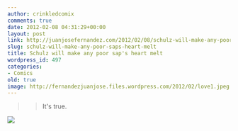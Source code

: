 ```yaml
---
author: crinkledcomix
comments: true
date: 2012-02-08 04:31:29+00:00
layout: post
link: http://juanjosefernandez.com/2012/02/08/schulz-will-make-any-poor-saps-heart-melt/
slug: schulz-will-make-any-poor-saps-heart-melt
title: Schulz will make any poor sap's heart melt
wordpress_id: 497
categories:
- Comics
old: true
image: http://fernandezjuanjose.files.wordpress.com/2012/02/love1.jpeg
---
```


<blockquote>

> 
> It's true.
> 
> 

> 
> 
</blockquote>
<!--more-->


[![](http://fernandezjuanjose.files.wordpress.com/2012/02/love1.jpeg)](http://fernandezjuanjose.files.wordpress.com/2012/02/love1.jpeg)

